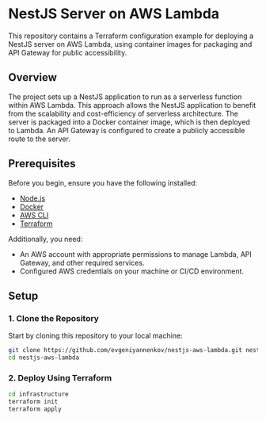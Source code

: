 # NestJS Server on AWS Lambda

This repository contains a Terraform configuration example for deploying a NestJS server on AWS Lambda, using container images for packaging and API Gateway for public accessibility.

## Overview

The project sets up a NestJS application to run as a serverless function within AWS Lambda. This approach allows the NestJS application to benefit from the scalability and cost-efficiency of serverless architecture. The server is packaged into a Docker container image, which is then deployed to Lambda. An API Gateway is configured to create a publicly accessible route to the server.

## Prerequisites

Before you begin, ensure you have the following installed:
- [Node.js](https://nodejs.org/)
- [Docker](https://www.docker.com/)
- [AWS CLI](https://aws.amazon.com/cli/)
- [Terraform](https://www.terraform.io/downloads.html)

Additionally, you need:
- An AWS account with appropriate permissions to manage Lambda, API Gateway, and other required services.
- Configured AWS credentials on your machine or CI/CD environment.

## Setup

### 1. Clone the Repository

Start by cloning this repository to your local machine:

```bash
git clone https://github.com/evgeniyannenkov/nestjs-aws-lambda.git nestjs-aws-lambda
cd nestjs-aws-lambda
```

### 2. Deploy Using Terraform
```bash
cd infrastructure
terraform init
terraform apply
```